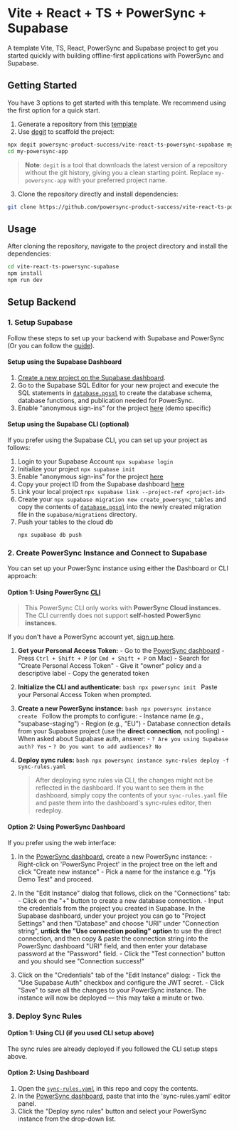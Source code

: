 # Vite + React + TS + PowerSync + Supabase

A template Vite, TS, React, PowerSync and Supabase project to get you started quickly with building offline-first applications with PowerSync and Supabase.

## Getting Started

You have 3 options to get started with this template.
We recommend using the first option for a quick start.

1. Generate a repository from this [template](https://github.com/powersync-product-success/vite-react-ts-powersync-supabase/generate)
2. Use [degit](https://github.com/Rich-Harris/degit) to scaffold the project:

```bash
npx degit powersync-product-success/vite-react-ts-powersync-supabase my-powersync-app
cd my-powersync-app
```

> **Note**: `degit` is a tool that downloads the latest version of a repository without the git history, giving you a clean starting point. Replace `my-powersync-app` with your preferred project name.

3. Clone the repository directly and install dependencies:

```bash
git clone https://github.com/powersync-product-success/vite-react-ts-powersync-supabase.git
```

## Usage

After cloning the repository, navigate to the project directory and install the dependencies:

```bash
cd vite-react-ts-powersync-supabase
npm install
npm run dev
```

## Setup Backend

### 1. Setup Supabase
Follow these steps to set up your backend with Supabase and PowerSync (Or you can follow the [guide](https://docs.powersync.com/integration-guides/supabase-+-powersync)).

#### Setup using the Supabase Dashboard
1. [Create a new project on the Supabase dashboard](https://supabase.com/dashboard/projects).
2. Go to the Supabase SQL Editor for your new project and execute the SQL statements in [`database.pgsql`](database.pgsql) to create the database schema, database functions, and publication needed for PowerSync.
3. Enable "anonymous sign-ins" for the project [here](https://supabase.com/dashboard/project/_/auth/providers) (demo specific)

#### Setup using the Supabase CLI (optional)
If you prefer using the Supabase CLI, you can set up your project as follows:
1. Login to your Supabase Account `npx supabase login`
2. Initialize your project `npx supabase init`
3. Enable "anonymous sign-ins" for the project [here](https://supabase.com/dashboard/project/_/auth/providers)
4. Copy your project ID from the Supabase dashboard [here](https://supabase.com/dashboard/project/_/settings/general)
5. Link your local project `npx supabase link --project-ref <project-id>`
6. Create your `npx supabase migration new create_powersync_tables` and copy the contents of [`database.pgsql`](database.pgsql) into the newly created migration file in the `supabase/migrations` directory.
7. Push your tables to the cloud db
   ```shell
   npx supabase db push
   ```

### 2. Create PowerSync Instance and Connect to Supabase

You can set up your PowerSync instance using either the Dashboard or CLI approach:

#### Option 1: Using PowerSync [CLI](https://docs.powersync.com/usage/tools/cli)

> This PowerSync CLI only works with **PowerSync Cloud instances.**		
> The CLI currently does not support **self-hosted PowerSync instances.**

If you don't have a PowerSync account yet, [sign up here](https://accounts.journeyapps.com/portal/powersync-signup).

1. **Get your Personal Access Token:**
		- Go to the [PowerSync dashboard](https://powersync.journeyapps.com/)
		- Press `Ctrl + Shift + P` (or `Cmd + Shift + P` on Mac)
		- Search for "Create Personal Access Token"
		- Give it "owner" policy and a descriptive label
		- Copy the generated token

2. **Initialize the CLI and authenticate:**
			```bash
			npx powersync init
			```
			Paste your Personal Access Token when prompted.

3. **Create a new PowerSync instance:**
			```bash
			npx powersync instance create
			```
			Follow the prompts to configure:
		- Instance name (e.g., "supabase-staging")
		- Region (e.g., "EU")
		- Database connection details from your Supabase project (use the **direct connection**, not pooling)
		- When asked about Supabase auth, answer:
				- `? Are you using Supabase auth? Yes`
				- `? Do you want to add audiences? No`

4. **Deploy sync rules:**
			```bash
			npx powersync instance sync-rules deploy -f sync-rules.yaml
			```

	> After deploying sync rules via CLI, the changes might not be reflected in the dashboard. If you want to see them in the dashboard, simply copy the contents of your `sync-rules.yaml` file and paste them into the dashboard's sync-rules editor, then redeploy.

#### Option 2: Using PowerSync Dashboard

If you prefer using the web interface:

1. In the [PowerSync dashboard](https://powersync.journeyapps.com/), create a new PowerSync instance:
		- Right-click on 'PowerSync Project' in the project tree on the left and click "Create new instance"
		- Pick a name for the instance e.g. "Yjs Demo Test" and proceed.

2. In the "Edit Instance" dialog that follows, click on the "Connections" tab:
		- Click on the "+" button to create a new database connection.
		- Input the credentials from the project you created in Supabase. In the Supabase dashboard, under your project you can go to "Project Settings" and then "Database" and choose "URI" under "Connection string", **untick the "Use connection pooling" option** to use the direct connection, and then copy & paste the connection string into the PowerSync dashboard "URI" field, and then enter your database password at the "Password" field.
		- Click the "Test connection" button and you should see "Connection success!"

3. Click on the "Credentials" tab of the "Edit Instance" dialog:
		- Tick the "Use Supabase Auth" checkbox and configure the JWT secret.
		- Click "Save" to save all the changes to your PowerSync instance. The instance will now be deployed — this may take a minute or two.

### 3. Deploy Sync Rules

#### Option 1: Using CLI (if you used CLI setup above)
The sync rules are already deployed if you followed the CLI setup steps above.

#### Option 2: Using Dashboard
1. Open the [`sync-rules.yaml`](sync-rules.yaml) in this repo and copy the contents.
2. In the [PowerSync dashboard](https://powersync.journeyapps.com/), paste that into the 'sync-rules.yaml' editor panel.
3. Click the "Deploy sync rules" button and select your PowerSync instance from the drop-down list.